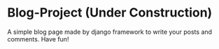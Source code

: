 # Blog-Project (Under Construction)

A simple blog page made by django framework to write your posts and comments. Have fun!
